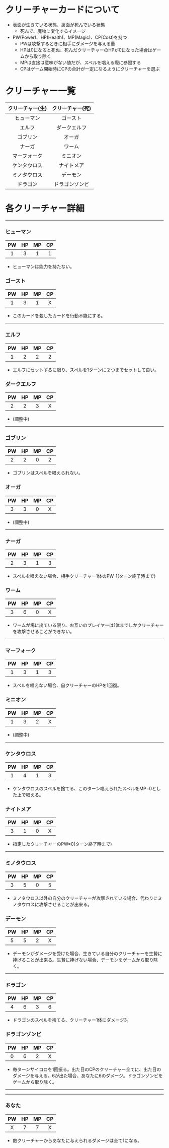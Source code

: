 # クリーチャーカードについて
* 表面が生きている状態、裏面が死んでいる状態
  * 死んで、魔物に変化するイメージ
* PW(Power)、HP(Health)、MP(Magic)、CP(Cost)を持つ
  * PWは攻撃するときに相手にダメージを与える量
  * HPは0になると死ぬ、死んだクリーチャーのHPが0になった場合はゲームから取り除く
  * MPは直接は意味がない値だが、スペルを唱える際に参照する
  * CPはゲーム開始時にCPの合計が一定になるようにクリーチャーを選ぶ

# クリーチャー一覧

| クリーチャー(生) | クリーチャー(死) |
|:---------------:|:---------------:|
| ヒューマン | ゴースト |
| エルフ | ダークエルフ |
| ゴブリン | オーガ |
| ナーガ | ワーム |
| マーフォーク | ミニオン |
| ケンタウロス | ナイトメア |
| ミノタウロス | デーモン |
| ドラゴン | ドラゴンゾンビ |

# 各クリーチャー詳細
***
### ヒューマン
| PW | HP | MP | CP |
|:--:|:--:|:--:|:--:|
|  1 |  3 |  1 |  1 |
* ヒューマンは能力を持たない。

### ゴースト
| PW | HP | MP | CP |
|:--:|:--:|:--:|:--:|
|  1 |  3 |  1 |  X |
* このカードを殺したカードを行動不能にする。

***
### エルフ
| PW | HP | MP | CP |
|:--:|:--:|:--:|:--:|
|  1 |  2 |  2 |  2 |
* エルフにセットするに限り、スペルを1ターンに２つまでセットして良い。

### ダークエルフ
| PW | HP | MP | CP |
|:--:|:--:|:--:|:--:|
|  2 |  2 |  3 |  X |
* (調整中)

***
### ゴブリン
| PW | HP | MP | CP |
|:--:|:--:|:--:|:--:|
|  2 |  2 |  0 |  2 |
* ゴブリンはスペルを唱えられない。

### オーガ
| PW | HP | MP | CP |
|:--:|:--:|:--:|:--:|
|  3 |  3 |  0 |  X |
* (調整中)

***
### ナーガ
| PW | HP | MP | CP |
|:--:|:--:|:--:|:--:|
|  2 |  3 |  1 |  3 |
* スペルを唱えない場合、相手クリーチャー1体のPW-1(ターン終了時まで)

### ワーム
| PW | HP | MP | CP |
|:--:|:--:|:--:|:--:|
|  3 |  6 |  0 |  X |
* ワームが場に出ている限り、お互いのプレイヤーは1体までしかクリーチャーを攻撃させることができない。

***
### マーフォーク
| PW | HP | MP | CP |
|:--:|:--:|:--:|:--:|
|  1 |  3 |  1 |  3 |
* スペルを唱えない場合、自クリーチャーのHPを1回復。

### ミニオン
| PW | HP | MP | CP |
|:--:|:--:|:--:|:--:|
|  1 |  3 |  2 |  X |
* (調整中)

***
### ケンタウロス
| PW | HP | MP | CP |
|:--:|:--:|:--:|:--:|
|  1 |  4 |  1 |  3 |
* ケンタウロスのスペルを捨てる、このターン唱えられたスペルをMP=0とした上で唱える。

### ナイトメア
| PW | HP | MP | CP |
|:--:|:--:|:--:|:--:|
|  3 |  1 |  0 |  X |
* 指定したクリーチャーのPW=0(ターン終了時まで)

***
### ミノタウロス
| PW | HP | MP | CP |
|:--:|:--:|:--:|:--:|
|  3 |  5 |  0 |  5 |
* ミノタウロス以外の自分のクリーチャーが攻撃されている場合、代わりにミノタウロスに攻撃させることが出来る。

### デーモン
| PW | HP | MP | CP |
|:--:|:--:|:--:|:--:|
|  5 |  5 |  2 |  X |
* デーモンがダメージを受けた場合、生きている自分のクリーチャーを生贄に捧げることが出来る。生贄に捧げない場合、デーモンをゲームから取り除く。

***
### ドラゴン
| PW | HP | MP | CP |
|:--:|:--:|:--:|:--:|
|  4 |  6 |  3 |  6 |
* ドラゴンのスペルを捨てる、クリーチャー1体にダメージ3。

### ドラゴンゾンビ
| PW | HP | MP | CP |
|:--:|:--:|:--:|:--:|
|  0 |  6 |  2 |  X |
* 毎ターンサイコロを1回振る。出た目のCPのクリーチャー全てに、出た目のダメージを与える。6が出た場合、あなたに6のダメージ。ドラゴンゾンビをゲームから取り除く。

***
***
### あなた
| PW | HP | MP | CP |
|:--:|:--:|:--:|:--:|
|  X |  7 |  7 |  X |
* 敵クリーチャーからあなたに与えられるダメージは全て1になる。
